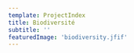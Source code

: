 ```yaml
---
template: ProjectIndex
title: Biodiversité
subtitle: ''
featuredImage: 'biodiversity.jfif'
---
```


